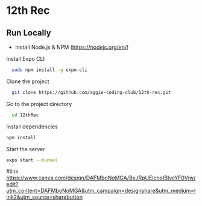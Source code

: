  
# 12th Rec  

## Run Locally  

- Install Node.js & NPM (https://nodejs.org/en/)

Install Expo CLI
  
~~~bash  
  sudo npm install -g expo-cli
~~~

Clone the project  

~~~bash  
  git clone https://github.com/aggie-coding-club/12th-rec.git
~~~

Go to the project directory  

~~~bash  
  cd 12thRec
~~~

Install dependencies  

~~~bash  
npm install
~~~

Start the server  

~~~bash  
expo start --tunnel
~~~

#link
https://www.canva.com/design/DAFMboNoMGA/BxJRpUEIcnoIBlvcYF0Vjw/edit?utm_content=DAFMboNoMGA&utm_campaign=designshare&utm_medium=link2&utm_source=sharebutton
